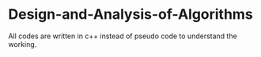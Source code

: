# Design-and-Analysis-of-Algorithms
All codes are written in c++ instead of pseudo code to understand the working.
